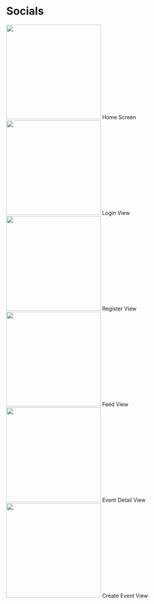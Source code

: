 # Socials


<span>
<img src="https://i.imgur.com/VhHr2J6.png" width="250">
Home Screen
<img src="https://i.imgur.com/AtHs40C.png" width="250">
Login View
<img src="https://i.imgur.com/3UahAb8.png" width="250">
  Register View
<img src="https://i.imgur.com/PJqCahj.jpg" width="250">
  Feed View
<img src="https://i.imgur.com/le01qOx.jpg" width="250">
  Event Detail View
<img src="https://i.imgur.com/mEJvVA4.png" width="250">
  Create Event View
</span>
